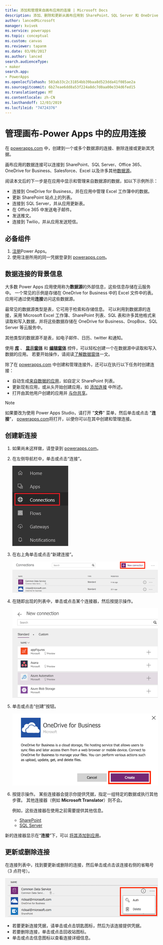 ```yaml
---
title: 添加和管理来自画布应用的连接 | Microsoft Docs
description: 添加、删除和更新从画布应用到 SharePoint、SQL Server 和 OneDrive for Business 等数据源的连接
author: lancedMicrosoft
manager: kvivek
ms.service: powerapps
ms.topic: conceptual
ms.custom: canvas
ms.reviewer: tapanm
ms.date: 03/09/2017
ms.author: lanced
search.audienceType:
- maker
search.app:
- PowerApps
ms.openlocfilehash: 503ab33c2c31854bb39baa8d523dda41f085ae2a
ms.sourcegitcommit: 6b27eae6dd8a53f224a8dc7d0aa00e334d6fed15
ms.translationtype: MT
ms.contentlocale: zh-CN
ms.lasthandoff: 12/03/2019
ms.locfileid: "74724376"
---
```

# <a name="manage-canvas-app-connections-in-power-apps"></a>管理画布-Power Apps 中的应用连接
在 [powerapps.com](https://make.powerapps.com?utm_source=padocs&utm_medium=linkinadoc&utm_campaign=referralsfromdoc) 中，创建到一个或多个数据源的连接、删除连接或更新其凭据。

画布应用的数据连接可以连接到 SharePoint、SQL Server、Office 365、OneDrive for Business、Salesforce、Excel 以及许多其他[数据源](connections-list.md)。

阅读本文后的下一步是在应用中显示和管理来自数据源的数据，如以下示例所示：

* 连接到 OneDrive for Business，并在应用中管理 Excel 工作簿中的数据。
* 更新 SharePoint 站点上的列表。
* 连接到 SQL Server，并从应用更新表。
* 在 Office 365 中发送电子邮件。
* 发送推文。
* 连接到 Twilio，并从应用发送短信。

## <a name="prerequisites"></a>必备组件
1. [注册](../signup-for-powerapps.md)Power Apps。
2. 使用注册所用的同一凭据登录到 [powerapps.com](https://make.powerapps.com?utm_source=padocs&utm_medium=linkinadoc&utm_campaign=referralsfromdoc)。

## <a name="background-on-data-connections"></a>数据连接的背景信息
大多数 Power Apps 应用使用称为**数据源**的外部信息，这些信息存储在云服务中。 一个常见的示例是存储在 OneDrive for Business 中的 Excel 文件中的表。 应用可通过使用**连接**访问这些数据源。

最常见的数据源类型是表，它可用于检索和存储信息。 可以利用到数据源的连接，采用 Microsoft Excel 工作簿、SharePoint 列表、SQL 表和许多其他格式来读取和写入数据，并将这些数据存储在 OneDrive for Business、DropBox、SQL Server 等云服务中。

其他类型的数据源不是表，如电子邮件、日历、twitter 和通知。

使用 **[库](controls/control-gallery.md)** 、 **[显示窗体](controls/control-form-detail.md)** 和 **[编辑窗体](controls/control-form-detail.md)** 控件，可以轻松创建一个在数据源中读取和写入数据的应用。 若要开始操作，请阅读[了解数据窗体](working-with-forms.md)一文。

除了在 [powerapps.com](https://make.powerapps.com?utm_source=padocs&utm_medium=linkinadoc&utm_campaign=referralsfromdoc) 中创建和管理连接外，还可以在执行以下任务时创建连接：

* 自动生成[来自数据的应用](app-from-sharepoint.md)，如自定义 SharePoint 列表。
* 更新现有应用，或从头开始创建应用，如 [添加连接](add-data-connection.md) 中所述。
* 打开由其他用户创建的应用并 [与你共享](share-app.md)。

> [!NOTE]
> 如果要改为使用 Power Apps Studio，请打开 "**文件**" 菜单，然后单击或点击 "**连接**"， [powerapps.com](https://make.powerapps.com?utm_source=padocs&utm_medium=linkinadoc&utm_campaign=referralsfromdoc)将打开，以便你可以在其中创建和管理连接。

## <a name="create-a-new-connection"></a>创建新连接
1. 如果尚未这样做，请登录到 [powerapps.com](https://make.powerapps.com?utm_source=padocs&utm_medium=linkinadoc&utm_campaign=referralsfromdoc)。
2. 在左侧导航栏中，单击或点击“连接”。
   
    ![连接管理](./media/add-manage-connections/open-connections.png)
3. 在右上角单击或点击“新建连接”。
   
    ![连接 添加](./media/add-manage-connections/add-connection.png)
4. 在随即出现的列表中，单击或点击某个连接器，然后按提示操作。
   
   ![连接 添加](./media/add-manage-connections/choose-connection.png)
5. 单击或点击“创建”按钮。
   
   ![连接 添加](./media/add-manage-connections/create-connection.png)
6. 按提示操作。 某些连接器会提示你提供凭据，指定一组特定的数据或执行其他步骤。 其他连接器（例如 **Microsoft Translator**）则不会。
   
   例如，这些连接器在使用之前需要提供其他信息。
   
   * [SharePoint](connections/connection-sharepoint-online.md)
   * [SQL Server](connections/connection-azure-sqldatabase.md)

新的连接器显示在“**连接**”下，可以 [将其添加到应用](add-data-connection.md)。

## <a name="update-or-delete-a-connection"></a>更新或删除连接
在连接列表中，找到要更新或删除的连接，然后单击或点击该连接右侧的省略号（3 点符号）。

![更新连接](./media/add-manage-connections/auth-or-delete.png)

* 若要更新连接凭据，请单击或点击钥匙图标，然后为该连接提供凭据。
* 若要删除连接，单击或点击回收站图标。
* 单击或点击信息图标以查看连接详细信息。

